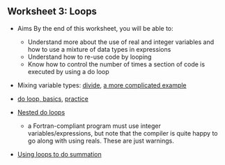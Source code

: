 ## Worksheet 3: Loops

- Aims
  By the end of this worksheet, you will be able to:
  - Understand more about the use of real and integer variables and how to use a mixture of data types in expressions
  - Understand how to re-use code by looping
  - Know how to control the number of times a section of code is executed by using a do loop

- Mixing variable types: [divide](3.1.f95), [a more complicated example](3.2.f95)
- [do loop, basics](3.3.f95), [practice](3.4.f95)
- [ Nested do loops](3.5.f95)
  - a Fortran-compliant program must use integer variables/expressions, but note that the compiler is quite happy to go along with using reals. These are just warnings. 
- [Using loops to do summation](3.6.f95)